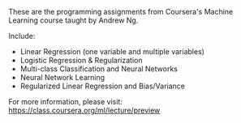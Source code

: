 These are the programming assignments from Coursera's Machine Learning course taught by Andrew Ng.

Include:
- Linear Regression (one variable and multiple variables)
- Logistic Regression & Regularization
- Multi-class Classification and Neural Networks
- Neural Network Learning
- Regularized Linear Regression and Bias/Variance



For more information, please visit:
https://class.coursera.org/ml/lecture/preview
